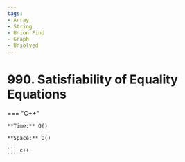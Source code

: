 ```yaml
---
tags:
- Array
- String
- Union Find
- Graph
- Unsolved
---
```



# 990. Satisfiability of Equality Equations

=== "C++"

    **Time:** O()

    **Space:** O()

    ``` c++
    ```